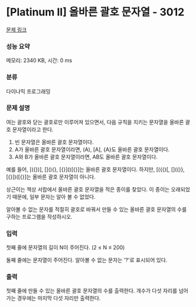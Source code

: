 # [Platinum II] 올바른 괄호 문자열 - 3012 

[문제 링크](https://www.acmicpc.net/problem/3012) 

### 성능 요약

메모리: 2340 KB, 시간: 0 ms

### 분류

다이나믹 프로그래밍

### 문제 설명

<p>여는 괄호와 닫는 괄호로만 이루어져 있으면서, 다음 규칙을 지키는 문자열을 올바른 괄호 문자열이라고 한다.</p>

<ol>
	<li>빈 문자열은 올바른 괄호 문자열이다.</li>
	<li>A가 올바른 괄호 문자열이라면, (A), [A], {A}도 올바른 괄호 문자열이다.</li>
	<li>A와 B가 올바른 괄호 문자열이라면, AB도 올바른 괄호 문자열이다.</li>
</ol>

<p>예를 들어, [({})], [](){}, [{}]()[{}]는 올바른 괄호 문자열이다. 하지만, [({{)[, []({)}, [{}])([{}]는 올바른 괄호 문자열이 아니다.</p>

<p>상근이는 책상 서랍에서 올바른 괄호 문자열을 적은 종이를 찾았다. 이 종이는 오래되었기 때문에, 일부 문자는 알아 볼 수 없었다.</p>

<p>알아볼 수 없는 문자를 적절히 괄호로 바꿔서 만들 수 있는 올바른 괄호 문자열의 수를 구하는 프로그램을 작성하시오.</p>

### 입력 

 <p>첫째 줄에 문자열의 길이 N이 주어진다. (2 ≤ N ≤ 200)</p>

<p>둘째 줄에는 문자열이 주어진다. 알아볼 수 없는 문자는 '?'로 표시되어 있다.</p>

### 출력 

 <p>첫째 줄에 만들 수 있는 올바른 괄호 문자열의 수를 출력한다. 개수가 다섯 자리를 넘어가는 경우에는 마지막 다섯 자리만 출력한다.</p>

